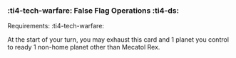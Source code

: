### :ti4-tech-warfare: **False Flag Operations** :ti4-ds:

Requirements: :ti4-tech-warfare:

At the start of your turn, you may exhaust this card and 1 planet you control to ready 1 non-home planet other than Mecatol Rex.
